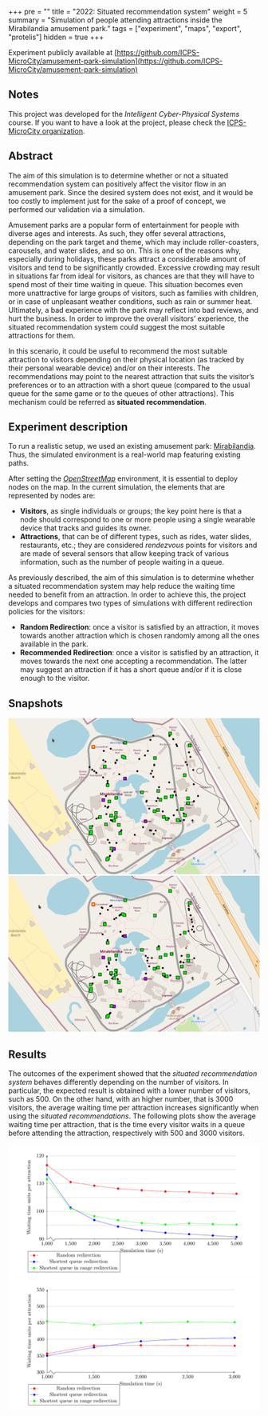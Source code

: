 +++
pre = ""
title = "2022: Situated recommendation system"
weight = 5
summary = "Simulation of people attending attractions inside the Mirabilandia amusement park."
tags = ["experiment", "maps", "export", "protelis"]
hidden = true
+++

Experiment publicly available at [https://github.com/ICPS-MicroCity/amusement-park-simulation](https://github.com/ICPS-MicroCity/amusement-park-simulation)

## Notes

This project was developed for the _Intelligent Cyber-Physical Systems_ course.
If you want to have a look at the project, please check the [ICPS-MicroCity organization](https://github.com/ICPS-MicroCity).

## Abstract

The aim of this simulation is to determine whether or not a situated recommendation system can positively affect the visitor flow in an amusement park.
Since the desired system does not exist,
and it would be too costly to implement just for the sake of a proof of concept,
we performed our validation via a simulation.

Amusement parks are a popular form of entertainment for people with diverse ages and interests.
As such,
they offer several attractions,
depending on the park target and theme,
which may include roller-coasters, carousels, and water slides, and so on.
This is one of the reasons why,
especially during holidays,
these parks attract a considerable amount of visitors and tend to be significantly crowded.
Excessive crowding may result in situations far from ideal for visitors,
as chances are that they will have to spend most of their time waiting in queue.
This situation becomes even more unattractive for large groups of visitors,
such as families with children,
or in case of unpleasant weather conditions,
such as rain or summer heat.
Ultimately, a bad experience with the park may reflect into bad reviews,
and hurt the business.
In order to improve the overall visitors’ experience,
the situated recommendation system could suggest
the most suitable attractions for them.

In this scenario,
it could be useful to recommend the most suitable attraction to visitors
depending on their physical location
(as tracked by their personal wearable device)
and/or on their interests.
The recommendations may point to the nearest attraction that suits the visitor’s preferences or to an attraction with a short queue
(compared to the usual queue for the same game or to the queues of other attractions).
This mechanism could be referred as **situated recommendation**.

## Experiment description

To run a realistic setup, we used an existing amusement park:
[Mirabilandia](https://www.mirabilandia.it/en).
Thus, the simulated environment is a real-world map featuring existing paths.

After setting the [_OpenStreetMap_](https://www.openstreetmap.org/#map=18/44.33785/12.26386) environment, it is essential to deploy nodes on the map. In the current
simulation, the elements that are represented by nodes are:

* **Visitors**, as single individuals or groups; the key point here is that a node should correspond to one or more people using a single wearable device that tracks and guides its
  owner.
* **Attractions**, that can be of different types, such as rides, water slides, restaurants, etc.;
  they are considered _rendezvous_ points for visitors and are made of several sensors that allow
  keeping track of various information, such as the number of people waiting in a queue.

As previously described, the aim of this simulation is to determine whether a situated recommendation
system may help reduce the waiting time needed to benefit from an attraction. In order to achieve
this, the project develops and compares two types of simulations with different redirection policies for the visitors:

* **Random Redirection**: once a visitor
  is satisfied by an attraction, it moves towards another attraction which is chosen randomly among all the ones available in the park.
* **Recommended Redirection**: once
  a visitor is satisfied by an attraction, it moves towards the next one accepting a recommendation. The latter may suggest an attraction if it has a short queue and/or if it is close enough to the visitor.

## Snapshots

![image](mira1.gif)
![image](mira2.gif)

## Results

The outcomes of the experiment showed that the _situated recommendation system_ behaves differently depending on the number of visitors. In particular, the expected result is obtained with a lower number of visitors, such as 500. On the other hand, with an higher number, that is 3000 visitors, the average waiting time per attraction increases significantly when using the _situated recommendations_. The following plots show the average waiting time per attraction, that is the time every visitor waits in a queue before attending the attraction, respectively with 500 and 3000 visitors.

![image](result1.png)
![image](result2.png)
